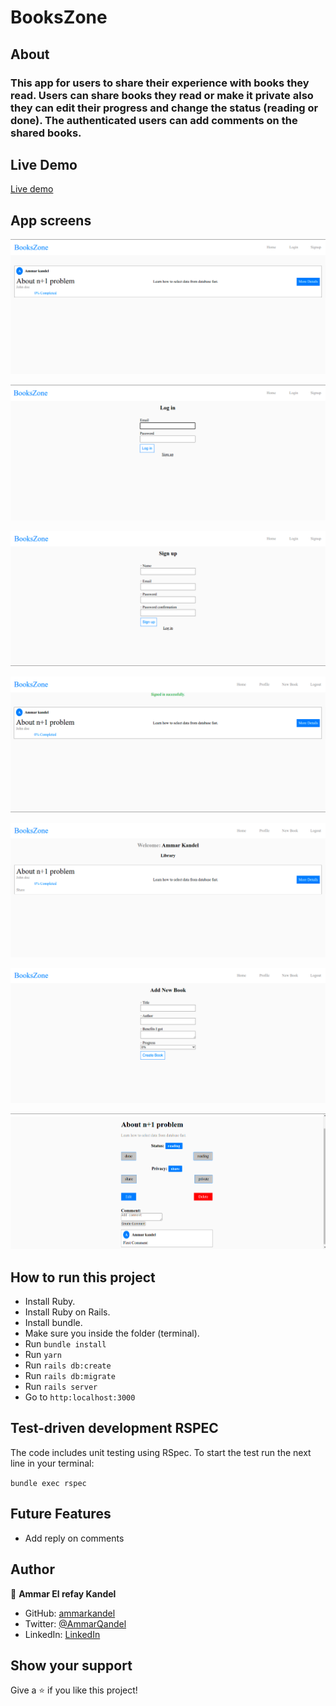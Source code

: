 # BooksZone

## About

### This app for users to share their experience with books they read. Users can share books they read or make it private also they can edit their progress and change the status (reading or done). The authenticated users can add comments on the shared books.

## Live Demo

[Live demo](https://books-zone.herokuapp.com/)

## App screens

![screenshot](./app/assets/images/screen-1.png)

![screenshot](./app/assets/images/screen-2.png)

![screenshot](./app/assets/images/screen-3.png)

![screenshot](./app/assets/images/screen-4.png)

![screenshot](./app/assets/images/screen-5.png)

![screenshot](./app/assets/images/screen-6.png)

![screenshot](./app/assets/images/screen-7.png)

## How to run this project

- Install Ruby.
- Install Ruby on Rails.
- Install bundle.
- Make sure you inside the folder (terminal).
- Run `bundle install`
- Run `yarn`
- Run `rails db:create`
- Run `rails db:migrate`
- Run `rails server`
- Go to `http:localhost:3000`

## Test-driven development RSPEC

The code includes unit testing using RSpec. To start the test run the next line in your terminal:

`bundle exec rspec`

## Future Features

- Add reply on comments

## Author

👤 **Ammar El refay Kandel**

- GitHub: [ammarkandel](https://github.com/ammarkandel)
- Twitter: [@AmmarQandel](https://twitter.com/AmmarQandel)
- LinkedIn: [LinkedIn](https://www.linkedin.com/in/ammar-kandel-7b4100193/)

## Show your support

Give a ⭐️ if you like this project!
